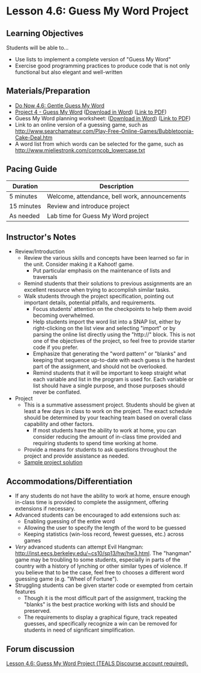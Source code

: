 # Lesson 4.6: Guess My Word Project

## Learning Objectives

Students will be able to...

-   Use lists to implement a complete version of "Guess My Word"
-   Exercise good programming practices to produce code that is not only functional but also elegant and well-written

## Materials/Preparation

-   [Do Now 4.6: Gentle Guess My Word](do_now_46.md)
-   [Project 4 - Guess My Word](project_4.md) ([Download in Word](https://github.com/TEALSK12/introduction-to-computer-science/raw/master/Projects/Projects%20Word/Project%204%20Guessmyword.docx)) ([Link to PDF](https://github.com/TEALSK12/introduction-to-computer-science/raw/master/Projects/Projects%20PDF/Project%204%20Guessmyword.pdf))
-   Guess My Word planning worksheet: ([Download in Word](https://github.com/TEALSK12/introduction-to-computer-science/raw/master/Projects/Projects%20Word/Project_4_Guessmyword_Planning_Worksheet.docx)) ([Link to PDF](https://github.com/TEALSK12/introduction-to-computer-science/raw/master/Projects/Projects%20PDF/Project_4_Guessmyword_Planning_Worksheet.pdf))
-   Link to an online version of a guessing game, such as <http://www.searchamateur.com/Play-Free-Online-Games/Bubbletoonia-Cake-Deal.htm>
-   A word list from which words can be selected for the game, such as <http://www.mieliestronk.com/corncob_lowercase.txt>

## Pacing Guide

| Duration   | Description                                   |
| ---------- | --------------------------------------------- |
| 5 minutes  | Welcome, attendance, bell work, announcements |
| 15 minutes | Review and introduce project                  |
| As needed  | Lab time for Guess My Word project            |

## Instructor's Notes

-   Review/Introduction
    -   Review the various skills and concepts have been learned so far in the unit. Consider making it a Kahoot! game.
        -   Put particular emphasis on the maintenance of lists and traversals
    -   Remind students that their solutions to previous assignments are an excellent resource when trying to accomplish similar tasks.
    -   Walk students through the project specification, pointing out important details, potential pitfalls, and requirements.
        -   Focus students' attention on the checkpoints to help them avoid becoming overwhelmed.
        -   Help students import the word list into a SNAP list, either by right-clicking on the list view and selecting "import" or by parsing the online list directly using the "http://" block.  This is not one of the objectives of the project, so feel free to provide starter code if you prefer.
        -   Emphasize that generating the "word pattern" or "blanks" and keeping that sequence up-to-date with each guess is the hardest part of the assignment, and should not be overlooked.
        -   Remind students that it will be important to keep straight what each variable and list in the program is used for.  Each variable or list should have a single purpose, and those purposes should never be conflated.
-   Project
    -   This is a summative assessment project.  Students should be given at least a few days in class to work on the project.  The exact schedule should be determined by your teaching team based on overall class capability and other factors.
        -   If most students have the ability to work at home, you can consider reducing the amount of in-class time provided and requiring students to spend time working at home.
    -   Provide a means for students to ask questions throughout the project and provide assistance as needed.
    -   [Sample project solution](https://github.com/TEALSK12/introduction-to-computer-science-instructor/blob/master/semester1/curriculum/Sample%20Project%20Solutions.md)

## Accommodations/Differentiation

-   If any students do not have the ability to work at home, ensure enough in-class time is provided to complete the assignment, offering extensions if necessary.
-   Advanced students can be encouraged to add extensions such as:
    -   Enabling guessing of the entire word
    -   Allowing the user to specify the length of the word to be guessed
    -   Keeping statistics (win-loss record, fewest guesses, etc.) across games
-   _Very_ advanced students can attempt Evil Hangman: <http://inst.eecs.berkeley.edu/~cs10/sp13/hw/hw3.html>. The "hangman" game may be troubling to some students, especially in parts of the country with a history of lynching or other similar types of violence.  If you believe that to be the case, feel free to chooses a different word guessing game (e.g. "Wheel of Fortune").
-   Struggling students can be given starter code or exempted from certain features
    -   Though it is the most difficult part of the assignment, tracking the "blanks" is the best practice working with lists and should be preserved.  
    -   The requirements to display a graphical figure, track repeated guesses, and specifically recognize a win can be removed for students in need of significant simplification.


## Forum discussion

<a href="http://forums.tealsk12.org/c/intro-unit-4-lists/lesson-4-6-hangman-project" target="_blank">
Lesson 4.6: Guess My Word Project (TEALS Discourse account required).</a>
